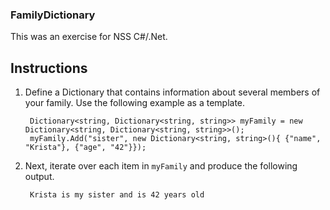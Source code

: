 ### FamilyDictionary

This was an exercise for NSS C#/.Net.

## Instructions

1. Define a Dictionary that contains information about several members of your family. Use the following example as a template.

        Dictionary<string, Dictionary<string, string>> myFamily = new Dictionary<string, Dictionary<string, string>>();
        myFamily.Add("sister", new Dictionary<string, string>(){ {"name", "Krista"}, {"age", "42"}});

2. Next, iterate over each item in `myFamily` and produce the following output.

        Krista is my sister and is 42 years old